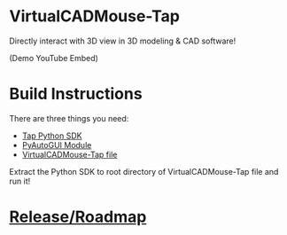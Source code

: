 
# VirtualCADMouse-Tap
Directly interact with 3D view in 3D modeling & CAD software!

(Demo YouTube Embed)

# Build Instructions
There are three things you need:
- [Tap Python SDK](https://github.com/TapWithUs/tap-python-sdk) 
- [PyAutoGUI Module](https://pypi.org/project/PyAutoGUI/)
- [VirtualCADMouse-Tap file](https://github.com/k2m5t2/VirtualCADMouse-Tap/archive/master.zip)

Extract the Python SDK to root directory of VirtualCADMouse-Tap file and run it!

# [Release/Roadmap](https://www.notion.so/06cb9bd3e92942cdb81b5037aa2f7e72?v=8cc7d7ec59bb4427a1a0771775d920dd)
